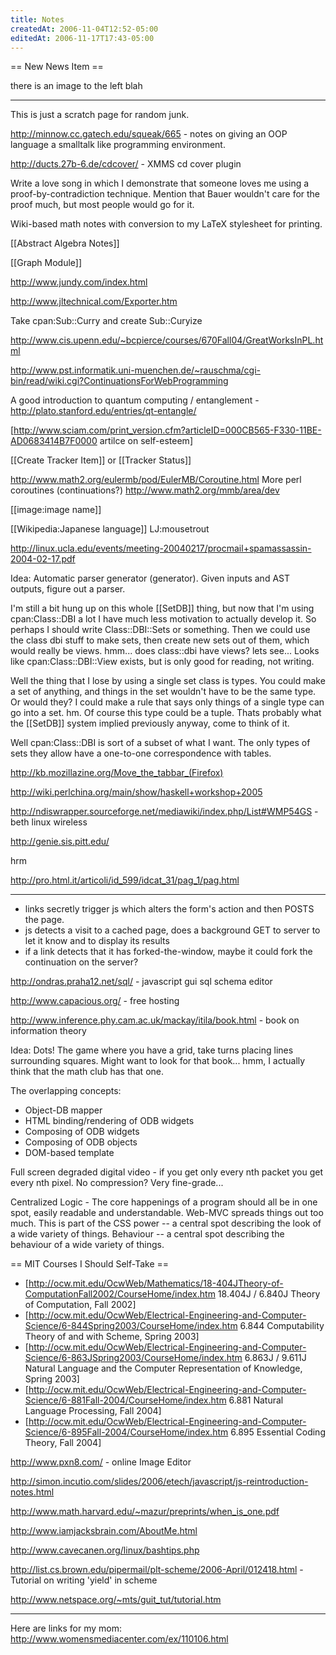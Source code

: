 ```yaml
---
title: Notes
createdAt: 2006-11-04T12:52-05:00
editedAt: 2006-11-17T17:43-05:00
---
```


== New News Item ==

there is an image to the left
blah

----

This is just a scratch page for random junk.

http://minnow.cc.gatech.edu/squeak/665 - notes on giving an OOP language a smalltalk like programming environment.

http://ducts.27b-6.de/cdcover/ - XMMS cd cover plugin

Write a love song in which I demonstrate that someone loves me using a proof-by-contradiction technique. Mention that Bauer wouldn't care for the proof much, but most people would go for it.

Wiki-based math notes with conversion to my LaTeX stylesheet for printing.

[[Abstract Algebra Notes]]

[[Graph Module]]

http://www.jundy.com/index.html

http://www.jltechnical.com/Exporter.htm

Take cpan:Sub::Curry and create Sub::Curyize

http://www.cis.upenn.edu/~bcpierce/courses/670Fall04/GreatWorksInPL.html

http://www.pst.informatik.uni-muenchen.de/~rauschma/cgi-bin/read/wiki.cgi?ContinuationsForWebProgramming

A good introduction to quantum computing / entanglement - http://plato.stanford.edu/entries/qt-entangle/

[http://www.sciam.com/print_version.cfm?articleID=000CB565-F330-11BE-AD0683414B7F0000 artilce on self-esteem]


[[Create Tracker Item]] or [[Tracker Status]]

http://www.math2.org/eulermb/pod/EulerMB/Coroutine.html
More perl coroutines (continuations?) 
http://www.math2.org/mmb/area/dev

[[image:image name]]


[[Wikipedia:Japanese language]]
LJ:mousetrout

http://linux.ucla.edu/events/meeting-20040217/procmail+spamassassin-2004-02-17.pdf

Idea: Automatic parser generator (generator). Given inputs and AST outputs, figure out a parser.

I'm still a bit hung up on this whole [[SetDB]] thing, but now that I'm  using cpan:Class::DBI a lot I have much less motivation to actually develop it. So perhaps I should write Class::DBI::Sets or something. Then we could use the class dbi stuff to make sets, then create new sets out of them, which would really be views. hmm... does class::dbi have views? lets see... Looks like cpan:Class::DBI::View exists, but is only good for reading, not writing.

Well the thing that I lose by using a single set class is types. You could make a set of anything, and things in the set wouldn't have to be the same type. Or would they? I could make a rule that says only things of a single type can go into a set. hm. Of course this type could be a tuple. Thats probably what the [[SetDB]] system implied previously anyway, come to think of it.

Well cpan:Class::DBI is sort of a subset of what I want. The only types of sets they allow have a one-to-one correspondence with tables.


http://kb.mozillazine.org/Move_the_tabbar_(Firefox)

http://wiki.perlchina.org/main/show/haskell+workshop+2005

http://ndiswrapper.sourceforge.net/mediawiki/index.php/List#WMP54GS - beth linux wireless

http://genie.sis.pitt.edu/

hrm

http://pro.html.it/articoli/id_599/idcat_31/pag_1/pag.html

----

* links secretly trigger js which alters the form's action and then POSTS the page.
* js detects a visit to a cached page, does a background GET to server to let it know and to display its results
* if a link detects that it has forked-the-window, maybe it could fork the continuation on the server?


http://ondras.praha12.net/sql/ - javascript gui sql schema editor


http://www.capacious.org/ - free hosting

http://www.inference.phy.cam.ac.uk/mackay/itila/book.html - book on information theory

Idea: Dots! The game where you have a grid, take turns placing lines surrounding squares. Might want to look for that book... hmm, I actually think that the math club has that one.


The overlapping concepts:
* Object-DB mapper
* HTML binding/rendering of ODB widgets
* Composing of ODB widgets
* Composing of ODB objects
* DOM-based template

Full screen degraded digital video - if you get only every nth packet you get every nth pixel. No compression? Very fine-grade...

Centralized Logic - The core happenings of a program should all be in one spot, easily readable and understandable. Web-MVC spreads things out too much. This is part of the CSS power -- a central spot describing the look of a wide variety of things. Behaviour -- a central spot describing the behaviour of a wide variety of things.

== MIT Courses I Should Self-Take ==
* [http://ocw.mit.edu/OcwWeb/Mathematics/18-404JTheory-of-ComputationFall2002/CourseHome/index.htm
18.404J / 6.840J Theory of Computation, Fall 2002]
* [http://ocw.mit.edu/OcwWeb/Electrical-Engineering-and-Computer-Science/6-844Spring2003/CourseHome/index.htm 
6.844 Computability Theory of and with Scheme, Spring 2003]
* [http://ocw.mit.edu/OcwWeb/Electrical-Engineering-and-Computer-Science/6-863JSpring2003/CourseHome/index.htm 6.863J / 9.611J Natural Language and the Computer Representation of Knowledge, Spring 2003]
* [http://ocw.mit.edu/OcwWeb/Electrical-Engineering-and-Computer-Science/6-881Fall-2004/CourseHome/index.htm 6.881 Natural Language Processing, Fall 2004]
* [http://ocw.mit.edu/OcwWeb/Electrical-Engineering-and-Computer-Science/6-895Fall-2004/CourseHome/index.htm 6.895 Essential Coding Theory, Fall 2004]


http://www.pxn8.com/ - online Image Editor

http://simon.incutio.com/slides/2006/etech/javascript/js-reintroduction-notes.html

http://www.math.harvard.edu/~mazur/preprints/when_is_one.pdf

http://www.iamjacksbrain.com/AboutMe.html

http://www.cavecanen.org/linux/bashtips.php

http://list.cs.brown.edu/pipermail/plt-scheme/2006-April/012418.html - Tutorial on writing 'yield' in scheme


http://www.netspace.org/~mts/guit_tut/tutorial.htm


----

Here are links for my mom:
http://www.womensmediacenter.com/ex/110106.html


